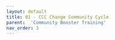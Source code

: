 ```yaml
---
layout: default
title: 01 - CCC Change Community Cycle
parent:  'Community Booster Training'
nav_order: 3
---
```


